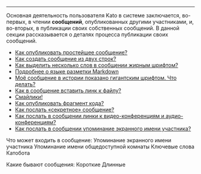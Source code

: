 ***

Основная деятельность пользователя Kato в системе заключается, во-первых, в чтении **сообщений**, опубликованных другими участниками, и, во-вторых, в публикации своих собственных сообщений. В данной секции рассказывается о деталях процесса публикации своих сообщений.

 - [Как опубликовать простейшее сообщение?](/articles/ru/faq/list#how-to-send-a-message)
 - [Как создать сообщение из двух строк?](/articles/ru/faq/list#how-to-create-a-new-line)
 - [Как выделить несколько слов в сообщении жирным шрифтом?](/articles/ru/faq/list#how-to-bold)
 - [Подробнее о языке разметки Markdown](/articles/ru/faq/list#about-markdown)
 - [Моё сообщение в истории показано гигантским шрифтом. Что делать?](/articles/ru/faq/list#how-to-turn-markdown-off)
 - [Как в сообщение вставить линк к файлу?](/articles/ru/faq/list#how-to-insert-links)
 - [Смайлики!](/articles/ru/faq/list#emoji-support)
 - [Как опубликовать фрагмент кода?](/articles/ru/faq/list#code-support)
 - [Как послать «секретное» сообщение?](/articles/ru/faq/list#otr)
 - [Как послать в сообщении линки к видео-конференциям и аудио-конференциям?](/articles/ru/faq/list#conferences)
 - [Как послать в сообщении упоминание экранного имени участника?](/articles/ru/faq/list#member-mentions)

Что может входить в сообщение:
  Упоминание экранного имени участника
  Упоминание имени общедоступной комнаты
  Ключевые слова Катобота

Какие бывают сообщения:
  Короткие
  Длинные
